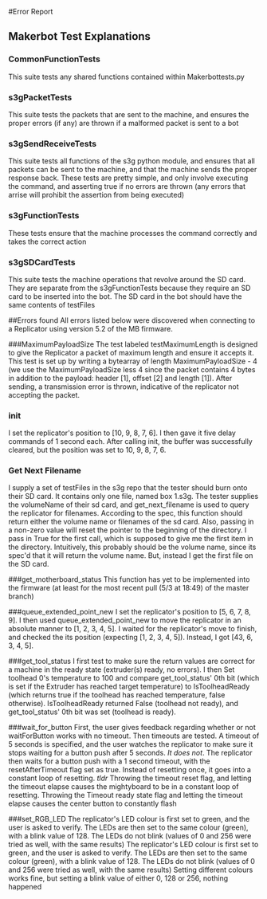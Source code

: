 #Error Report

## Makerbot Test Explanations

### CommonFunctionTests
This suite tests any shared functions contained within Makerbottests.py

### s3gPacketTests
This suite tests the packets that are sent to the machine, and ensures the proper errors (if any) are thrown if a malformed packet is sent to a bot

### s3gSendReceiveTests
This suite tests all functions of the s3g python module, and ensures that all packets can be sent to the machine, and that the machine sends the proper response back.  These tests are pretty simple, and only involve executing the command, and asserting true if no errors are thrown (any errors that arrise will prohibit the assertion from being executed)

### s3gFunctionTests
These tests ensure that the machine processes the command correctly and takes the correct action

### s3gSDCardTests
This suite tests the machine operations that revolve around the SD card.  They are separate from the s3gFunctionTests because they require an SD card to be inserted into the bot.  The SD card in the bot should have the same contents of testFiles


##Errors found
All errors listed below were discovered when connecting to a Replicator using version 5.2 of the MB firmware.

###MaximumPayloadSize
The test labeled testMaximumLength is designed to give the Replicator a packet of maximum length and ensure it accepts it.  This test is set up by writing a bytearray of length MaximumPayloadSize - 4 (we use the MaximumPayloadSize less 4 since the packet contains 4 bytes in addition to the payload: header [1], offset [2] and length [1]).  After sending, a transmission error is thrown, indicative of the replicator not accepting the packet.

### init
I set the replicator's position to [10, 9, 8, 7, 6].  I then gave it five delay commands of 1 second each.  After calling init, the buffer was successfully cleared, but the position was set to 10, 9, 8, 7, 6.

### Get Next Filename
I supply a set of testFiles in the s3g repo that the tester should burn onto their SD card.  It contains only one file, named box 1.s3g.  The tester supplies the volumeName of their sd card, and get_next_filename is used to query the replicator for filenames.  According to the spec, this function should return either the volume name or filenames of the sd card.  Also, passing in a non-zero value will reset the pointer to the beginning of the directory.  I pass in True for the first call, which is supposed to give me the first item in the directory.  Intuitively, this probably should be the volume name, since its spec'd that it will return the volume name.  But, instead I get the first file on the SD card.

###get_motherboard_status
This function has yet to be implemented into the firmware (at least for the most recent pull (5/3 at 18:49) of the master branch)


###queue_extended_point_new
I set the replicator's position to [5, 6, 7, 8, 9].  I then used queue_extended_point_new to move the replicator in an absolute manner to [1, 2, 3, 4, 5].  I waited for the replicator's move to finish, and checked the its position (expecting [1, 2, 3, 4, 5]).  Instead, I got [43, 6, 3, 4, 5].  

###get_tool_status
I first test to make sure the return values are correct for a machine in the ready state (extruder(s) ready, no errors).  I then Set toolhead 0's temperature to 100 and compare get_tool_status' 0th bit (which is set if the Extruder has reached target temperature) to IsToolheadReady (which returns true if the toolhead has reached temperature, false otherwise).  IsToolheadReady returned False (toolhead not ready), and get_tool_status' 0th bit was set (toolhead is ready).

###wait_for_button
First, the user gives feedback regarding whether or not  waitForButton works with no timeout.  Then timeouts are tested.  A timeout of 5 seconds is specified, and the user watches the replicator to make sure it stops waiting for a button push after 5 seconds.  _It does not_.   The replicator then waits for a button push with a 1 second timeout, with the resetAfterTimeout flag set as true.  Instead of resetting once, it goes into a constant loop of resetting.
_tldr_
Throwing the timeout reset flag, and letting the timeout elapse causes the mightyboard to be in a constant loop of resetting.
Throwing the Timeout ready state flag and letting the timeout elapse causes the center button to constantly flash

###set_RGB_LED
The replicator's LED colour is first set to green, and the user is asked to verify.  The LEDs are then set to the same colour (green), with a blink value of 128.  The LEDs do not blink  (values of 0 and 256 were tried as well, with the same results)
The replicator's LED colour is first set to green, and the user is asked to verify.  The LEDs are then set to the same colour (green), with a blink value of 128.  The LEDs do not blink  (values of 0 and 256 were tried as well, with the same results)
Setting different colours works fine, but setting a blink value of either 0, 128 or 256, nothing happened

